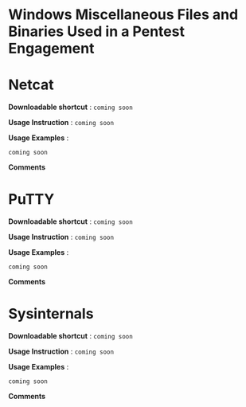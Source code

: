 # Windows Miscellaneous Files and Binaries Used in a Pentest Engagement

# Netcat

**Downloadable shortcut** : `coming soon`

**Usage Instruction** : `coming soon`

**Usage Examples** : 

```
coming soon

```

**Comments**

# PuTTY

**Downloadable shortcut** : `coming soon`

**Usage Instruction** : `coming soon`

**Usage Examples** : 

```
coming soon

```

**Comments**

# Sysinternals

**Downloadable shortcut** : `coming soon`

**Usage Instruction** : `coming soon`

**Usage Examples** : 

```
coming soon

```

**Comments**
